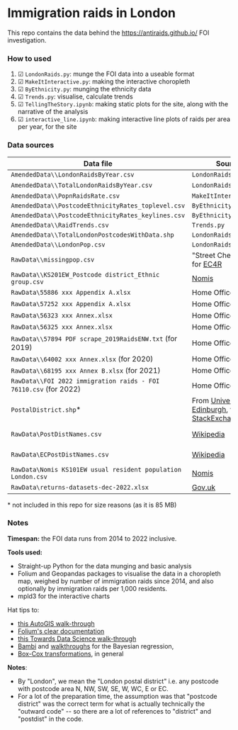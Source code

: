 # Immigration raids in London

This repo contains the data behind the https://antiraids.github.io/ FOI investigation.

### How to used

1. ☑ `LondonRaids.py`: munge the FOI data into a useable format
2. ☑ `MakeItInteractive.py`: making the interactive choropleth
3. ☑ `ByEthnicity.py`: munging the ethnicity data
4. ☑ `Trends.py`: visualise, calculate trends
5. ☑ `TellingTheStory.ipynb`: making static plots for the site, along with the narrative of the analysis
6. ☑ `interactive_line.ipynb`: making interactive line plots of raids per area per year, for the site

### Data sources

Data file | Source | Used in
----------|--------|--------
`AmendedData\\LondonRaidsByYear.csv` | `LondonRaids.py` |  `TellingTheStory.ipynb`
`AmendedData\\TotalLondonRaidsByYear.csv` | `LondonRaids.py` |  `TellingTheStory.ipynb`, `Trends.py`
`AmendedData\\PopnRaidsRate.csv` | `MakeItInteractive.py` | `TellingTheStory.ipynb`
`AmendedData\\PostcodeEthnicityRates_toplevel.csv` | `ByEthnicity.py` | `TellingTheStory.ipynb`
`AmendedData\\PostcodeEthnicityRates_keylines.csv` | `ByEthnicity.py` | `TellingTheStory.ipynb`
`AmendedData\\RaidTrends.csv` | `Trends.py` | `TellingTheStory.ipynb`
`AmendedData\\TotalLondonPostcodesWithData.shp` | `LondonRaids.py` | `MakeItInteractive.py`
`AmendedData\\LondonPop.csv` | `LondonRaids.py` | `MakeItInteractive.py`
`RawData\\missingpop.csv` | "Street Check" e.g. for [EC4R](https://www.streetcheck.co.uk/postcodedistrict/ec4r) | `MakeItInteractive.py`
`RawData\\KS201EW_Postcode district_Ethnic group.csv` | [Nomis](https://www.nomisweb.co.uk/census/2011/ks201ew) | `ByEthnicity.py`
`RawData\55886 xxx Appendix A.xlsx` | Home Office FOI | `LondonRaids.py`
`RawData\57252 xxx Appendix A.xlsx` | Home Office FOI | `LondonRaids.py`
`RawData\56323 xxx Annex.xlsx` | Home Office FOI | `LondonRaids.py`
`RawData\56325 xxx Annex.xlsx` | Home Office FOI | `LondonRaids.py`
`RawData\\57894 PDF scrape_2019RaidsENW.txt` (for 2019) | Home Office FOI | `LondonRaids.py`
`RawData\\64002 xxx Annex.xlsx` (for 2020) | Home Office FOI | `LondonRaids.py`
`RawData\\68195 xxx Annex B.xlsx` (for 2021) | Home Office FOI | `LondonRaids.py`
`RawData\\FOI 2022 immigration raids - FOI 76110.csv` (for 2022) | Home Office FOI | `LondonRaids.py`
`PostalDistrict.shp`\* | From [University of Edinburgh](https://doi.org/10.7488/ds/1947), via [StackExchange](https://gis.stackexchange.com/questions/32321/seeking-postcode-shapefiles-for-uk) | `LondonRaids.py`
`RawData\PostDistNames.csv` | [Wikipedia](https://en.wikipedia.org/w/index.php?title=London_postal_district&oldid=917085462) | `LondonRaids.py`, to assign names to postcode areas
`RawData\ECPostDistNames.csv` | [Wikipedia](https://en.wikipedia.org/wiki/EC_postcode_area) | `LondonRaids.py`, to assign names to postcode areas
`RawData\Nomis KS101EW usual resident population London.csv` | [Nomis](http://www.nomisweb.co.uk/census/2011/ks101ew) | `LondonRaids.py`
`RawData\returns-datasets-dec-2022.xlsx` | [Gov.uk](https://www.gov.uk/government/statistical-data-sets/returns-and-detention-datasets#returns) | `deportation_data_investigation.py`

\* not included in this repo for size reasons (as it is 85 MB)

### Notes

**Timespan:** the FOI data runs from 2014 to 2022 inclusive.

**Tools used:**

- Straight-up Python for the data munging and basic analysis
- Folium and Geopandas packages to visualise the data in a choropleth map, weighed by number of immigration raids since 2014, and also optionally by immigration raids per 1,000 residents.
- mpld3 for the interactive charts

Hat tips to:

- [this AutoGIS walk-through](https://automating-gis-processes.github.io/2016/Lesson5-interactive-map-folium.html)
- [Folium's clear documentation](https://python-visualization.github.io/folium/quickstart.html#Choropleth-maps)
- [this Towards Data Science walk-through](https://towardsdatascience.com/lets-make-a-map-using-geopandas-pandas-and-matplotlib-to-make-a-chloropleth-map-dddc31c1983d)
- [Bambi](https://bambinos.github.io/bambi/index.html) and [walkthroughs](https://bambinos.github.io/bambi/notebooks/ESCS_multiple_regression.html) for the Bayesian regression, 
- [Box-Cox transformations](https://docs.scipy.org/doc/scipy/reference/generated/scipy.stats.boxcox.html), in general

**Notes**:

- By "London", we mean the "London postal district" i.e. any postcode with postcode area N, NW, SW, SE, W, WC, E or EC.
- For a lot of the preparation time, the assumption was that "postcode district" was the correct term for what is actually technically the "outward code" -- so there are a lot of references to "district" and "postdist" in the code.